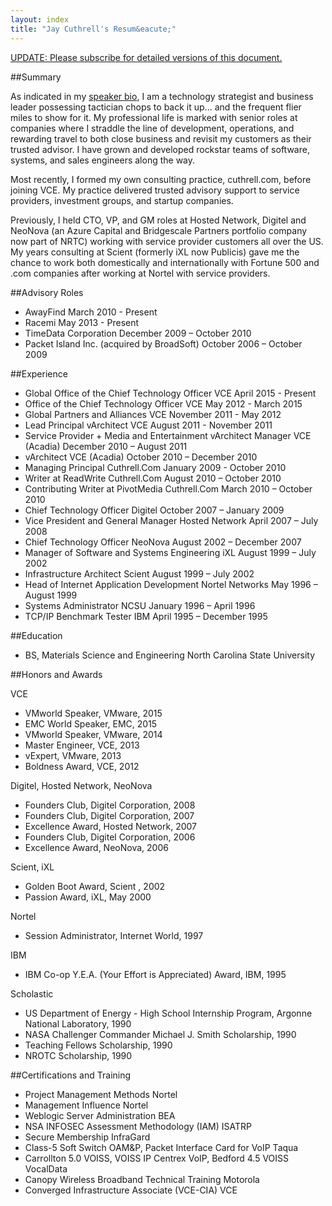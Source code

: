 ```yaml
---
layout: index
title: "Jay Cuthrell's Resum&eacute;"
---
```


<a href="http://eepurl.com/bdG70r">UPDATE: Please subscribe for detailed versions of this document.</a>

##Summary

As indicated in my [speaker bio](/), I am a technology strategist and business leader possessing tactician chops to back it up... and the frequent flier miles to show for it. My professional life is marked with senior roles at companies where I straddle the line of development, operations, and rewarding travel to both close business and revisit my customers as their trusted advisor. I have grown and developed rockstar teams of software, systems, and sales engineers along the way.

Most recently, I formed my own consulting practice, cuthrell.com, before joining VCE. My practice delivered trusted advisory support to service providers, investment groups, and startup companies.

Previously, I held CTO, VP, and GM roles at Hosted Network, Digitel and NeoNova (an Azure Capital and Bridgescale Partners portfolio company now part of NRTC) working with service provider customers all over the US. My years consulting at Scient (formerly iXL now Publicis) gave me the chance to work both domestically and internationally with Fortune 500 and .com companies after working at Nortel with service providers.

##Advisory Roles

- AwayFind March 2010 - Present
- Racemi May 2013 - Present
- TimeData Corporation December 2009 – October 2010
- Packet Island Inc. (acquired by BroadSoft) October 2006 – October 2009

##Experience

- Global Office of the Chief Technology Officer VCE April 2015 - Present
- Office of the Chief Technology Officer VCE May 2012 - March 2015
- Global Partners and Alliances VCE November 2011 - May 2012
- Lead Principal vArchitect VCE August 2011 - November 2011
- Service Provider + Media and Entertainment vArchitect Manager VCE (Acadia) December 2010 – August 2011
- vArchitect VCE (Acadia) October 2010 – December 2010 
- Managing Principal Cuthrell.Com January 2009 - October 2010
- Writer at ReadWrite Cuthrell.Com August 2010 – October 2010
- Contributing Writer at PivotMedia Cuthrell.Com March 2010 – October 2010
- Chief Technology Officer Digitel October 2007 – January 2009 
- Vice President and General Manager Hosted Network April 2007 – July 2008 
- Chief Technology Officer NeoNova August 2002 – December 2007
- Manager of Software and Systems Engineering iXL August 1999 – July 2002
- Infrastructure Architect Scient August 1999 – July 2002 
- Head of Internet Application Development Nortel Networks May 1996 – August 1999
- Systems Administrator NCSU January 1996 – April 1996
- TCP/IP Benchmark Tester IBM April 1995 – December 1995

##Education

- BS, Materials Science and Engineering North Carolina State University

##Honors and Awards

VCE

- VMworld Speaker, VMware, 2015
- EMC World Speaker, EMC, 2015
- VMworld Speaker, VMware, 2014
- Master Engineer, VCE, 2013 
- vExpert, VMware, 2013 
- Boldness Award, VCE, 2012

Digitel, Hosted Network, NeoNova

- Founders Club, Digitel Corporation, 2008
- Founders Club, Digitel Corporation, 2007 
- Excellence Award, Hosted Network, 2007 
- Founders Club, Digitel Corporation, 2006 
- Excellence Award, NeoNova, 2006

Scient, iXL

- Golden Boot Award, Scient , 2002 
- Passion Award, iXL, May 2000

Nortel

- Session Administrator, Internet World, 1997

IBM

- IBM Co-op Y.E.A. (Your Effort is Appreciated) Award, IBM, 1995

Scholastic

- US Department of Energy - High School Internship Program, Argonne National Laboratory, 1990 
- NASA Challenger Commander Michael J. Smith Scholarship, 1990
- Teaching Fellows Scholarship, 1990
- NROTC Scholarship, 1990

##Certifications and Training

- Project Management Methods Nortel
- Management Influence Nortel
- Weblogic Server Administration BEA
- NSA INFOSEC Assessment Methodology (IAM) ISATRP
- Secure Membership InfraGard
- Class-5 Soft Switch OAM&P, Packet Interface Card for VoIP Taqua
- Carrollton 5.0 VOISS, VOISS IP Centrex VoIP, Bedford 4.5 VOISS VocalData
- Canopy Wireless Broadband Technical Training Motorola
- Converged Infrastructure Associate (VCE-CIA) VCE
